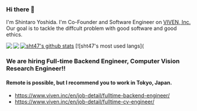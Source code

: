 ### Hi there 👋
I'm Shintaro Yoshida. I'm Co-Founder and Software Engineer on [VIVEN, Inc.](https://www.viven.co.jp) Our goal is to tackle the diffcult problem with good software and good ethics.

<!--
# Publish Python Library of Grad-CAM Tensorflow until April 15, 2021. 
# Publish Good Computer Vision Mdoel, DarkPose in Tensorflow  until April 30, 2021
-->
[![sht47's github stats](
)](https://github.com/sht47/sht47)
[![sht47's most used langs](
<a href="https://github.com/sht47/sht47">
  <img align="left" src="https://github-readme-stats.vercel.app/api?username=sht47&show_icons=true&theme=dracula&count_private=true" />
</a>
<a href="https://github.com/sht47/sht47">
  <img align="left" src="https://github-readme-stats.vercel.app/api/top-langs/?username=sht47&layout=compact&langs_count=8&count_private=true" />
</a>

### We are hiring Full-time Backend Engineer, Computer Vision Research Engineer!! 
#### Remote is possible, but I recommend you to work in Tokyo, Japan. 

- https://www.viven.inc/en/job-detail/fulltime-backend-engineer/ 
- https://www.viven.inc/en/job-detail/fulltime-cv-engineer/ 
